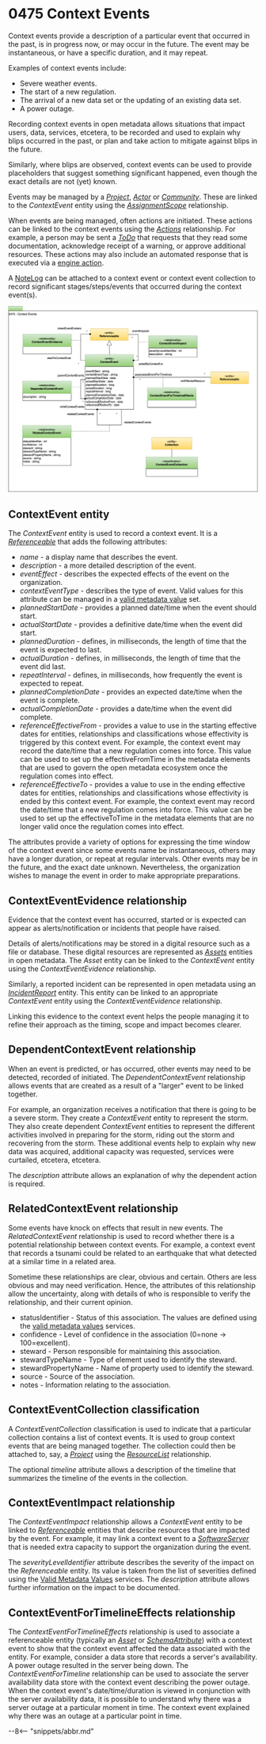 <!-- SPDX-License-Identifier: CC-BY-4.0 -->
<!-- Copyright Contributors to the ODPi Egeria project. -->

# 0475 Context Events

Context events provide a description of a particular event that occurred in the past, is in progress now, or may occur in the future.  The event may be instantaneous, or have a specific duration, and it may repeat.

Examples of context events include:

* Severe weather events.
* The start of a new regulation.
* The arrival of a new data set or the updating of an existing data set.
* A power outage.

Recording context events in open metadata allows situations that impact users, data, services, etcetera, to be recorded and used to explain why blips occurred in the past, or plan and take action to mitigate against blips in the future.

Similarly, where blips are observed, context events can be used to provide placeholders that suggest something significant happened, even though the exact details are not (yet) known.

Events may be managed by a [*Project*](/types/1/0130-Project), [*Actor*](/types/1/0110-Actors) or [*Community*](/types/1/0140-Communities).  These are linked to the *ContextEvent* entity using the [*AssignmentScope*](/types/1/0120-Assignment-Scopes) relationship.

When events are being managed, often actions are initiated.  These actions can be linked to the context events using the [*Actions*](/types/1/0013-Actions) relationship.  For example, a person may be sent a [*ToDo*](/types/1/0135-Actions-For-People) that requests that they read some documentation, acknowledge receipt of a warning, or approve additional resources.  These actions may also include an automated response that is executed via a [engine action](/types/4/0463-Engine-Actions).

A [NoteLog](/types/1/0160-Notes) can be attached to a context event or context event collection to record significant stages/steps/events that occurred during the context event(s).

![UML](0475-Context-Events.svg)

## ContextEvent entity

The *ContextEvent* entity is used to record a context event.  It is a [*Referenceable*](/types/0/0010-Base-Model) that adds the following attributes:

* *name* - a display name that describes the event.
* *description* - a more detailed description of the event.
* *eventEffect* - describes the expected effects of the event on the organization.
* *contextEventType* - describes the type of event.  Valid values for this attribute can be managed in a [valid metadata value](/guides/planning/valid-values/overview) set.
* *plannedStartDate* - provides a planned date/time when the event should start.
* *actualStartDate* - provides a definitive date/time when the event did start.
* *plannedDuration* - defines, in milliseconds, the length of time that the event is expected to last.
* *actualDuration* - defines, in milliseconds, the length of time that the event did last.
* *repeatInterval* - defines, in milliseconds, how frequently the event is expected to repeat.
* *plannedCompletionDate* - provides an expected date/time when the event is complete.
* *actualCompletionDate* - provides a date/time when the event did complete.
* *referenceEffectiveFrom* - provides a value to use in the starting effective dates for entities, relationships and classifications whose effectivity is triggered by this context event.  For example, the context event may record the date/time that a new regulation comes into force.  This value can be used to set up the effectiveFromTime in the metadata elements that are used to govern the open metadata ecosystem once the regulation comes into effect.
* *referenceEffectiveTo* - provides a value to use in the ending effective dates for entities, relationships and classifications whose effectivity is ended by this context event.  For example, the context event may record the date/time that a new regulation comes into force.  This value can be used to set up the effectiveToTime in the metadata elements that are no longer valid once the regulation comes into effect.

The attributes provide a variety of options for expressing the time window of the context event since some events name be instantaneous, others may have a longer duration, or repeat at regular intervals.  Other events may be in the future, and the exact date unknown.  Nevertheless, the organization wishes to manage the event in order to make appropriate preparations.

## ContextEventEvidence relationship

Evidence that the context event has occurred, started or is expected can appear as alerts/notification or incidents that people have raised.

Details of alerts/notifications may be stored in a digital resource such as a file or database.  These digital resources are represented as [*Assets*](/types/0/0010-Base-Model) entities in open metadata.  The *Asset* entity can be linked to the *ContextEvent* entity using the *ContextEventEvidence* relationship.

Similarly, a reported incident can be represented in open metadata using an [*IncidentReport*](/types/4/0470-Incident-Reporting) entity.  This entity can be linked to an appropriate *ContextEvent* entity using the *ContextEventEvidence* relationship.

Linking this evidence to the context event helps the people managing it to refine their approach as the timing, scope and impact becomes clearer.

## DependentContextEvent relationship

When an event is predicted, or has occurred, other events may need to be detected, recorded of initiated.  The *DependentContextEvent* relationship allows events that are created as a result of a "larger" event to be linked together.

For example, an organization receives a notification that there is going to be a severe storm.  They create a *ContextEvent* entity to represent the storm.  They also create dependent *ContextEvent* entities to represent the different activities involved in preparing for the storm, riding out the storm and recovering from the storm.  These additional events help to explain why new data was acquired, additional capacity was requested, services were curtailed, etcetera, etcetera.

The *description* attribute allows an explanation of why the dependent action is required.

## RelatedContextEvent relationship

Some events have knock on effects that result in new events.  The *RelatedContextEvent* relationship is used to record whether there is a potential relationship between context events.  For example, a context event that records a tsunami could be related to an earthquake that what detected at a similar time in a related area.

Sometime these relationships are clear, obvious and certain.  Others are less obvious and may need verification.  Hence, the attributes of this relationship allow the uncertainty, along with details of who is responsible to verify the relationship, and their current opinion.

* statusIdentifier - Status of this association.  The values are defined using the [valid metadata values](/guides/planning/valid-values/overview) services.
* confidence - Level of confidence in the association (0=none -> 100=excellent).
* steward - Person responsible for maintaining this association.
* stewardTypeName - Type of element used to identify the steward.
* stewardPropertyName - Name of property used to identify the steward.
* source - Source of the association.
* notes - Information relating to the association.

## ContextEventCollection classification

A *ContextEventCollection* classification is used to indicate that a particular collection contains a list of context events.  It is used to group context events that are being managed together.  The collection could then be attached to, say, a [*Project*](/types/1/0130-Projects) using the [*ResourceList*](/types/0/0019-More-Information) relationship.

The optional *timeline* attribute allows a description of the timeline that summarizes the timeline of the events in the collection.

## ContextEventImpact relationship

The *ContextEventImpact* relationship allows a *ContextEvent* entity to be linked to [*Referenceable*](/types/0/0010-Base-Model) entities that describe resources that are impacted by the event.  For example, it may link a context event to a [*SoftwareServer*](/types/0/0040-Software-Servers) that is needed extra capacity to support the organization during the event.  

The *severityLevelIdentifier* attribute describes the severity of the impact on the *Referenceable* entity.  Its value is taken from the list of severities defined using the [Valid Metadata Values](/guides/planning/valid-values/overview) services.  The *description* attribute allows further information on the impact to be documented.

## ContextEventForTimelineEffects relationship

The *ContextEventForTimelineEffects* relationship is used to associate a referenceable entity (typically an [*Asset*](/types/0/0010-Base-Model) or [*SchemaAttribute*](/types/5/0505-Schema-Attributes)) with a context event to show that the context event affected the data associated with the entity.  For example, consider a data store that records a server's availability.  A power outage resulted in the server being down.  The *ContextEventForTimeline* relationship can be used to associate the server availability data store with the context event describing the power outage.  When the context event's date/time/duration is viewed in conjunction with the server availability data, it is possible to understand why there was a server outage at a particular moment in time.  The context event explained why there was an outage at a particular point in time.



--8<-- "snippets/abbr.md"